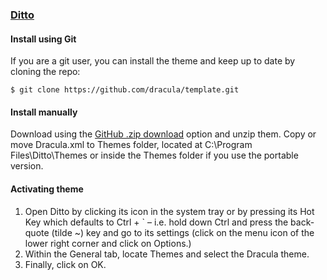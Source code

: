 ### [Ditto](https://ditto-cp.sourceforge.io/)

#### Install using Git

If you are a git user, you can install the theme and keep up to date by cloning the repo:

    $ git clone https://github.com/dracula/template.git

#### Install manually

Download using the [GitHub .zip download](https://github.com/dracula/template/archive/master.zip) option and unzip them.
Copy or move Dracula.xml to Themes folder, located at C:\Program Files\Ditto\Themes or inside the Themes folder if you use the portable version.

#### Activating theme

1. Open Ditto by clicking its icon in the system tray or by pressing its Hot Key which defaults to Ctrl + ` – i.e. hold down Ctrl and press the back-quote (tilde ~) key and go to its settings (click on the menu icon of the lower right corner and click on Options.)
2. Within the General tab, locate Themes and select the Dracula theme.
3. Finally, click on OK.

